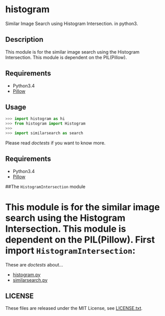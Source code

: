 # histogram
Similar Image Search using Histogram Intersection. in python3.

## Description
This module is for the similar image search using the Histogram Intersection.
This module is dependent on the PIL(Pillow).

## Requirements
* Python3.4
* [Pillow](http://pillow.readthedocs.org/ "Pillow Documents")

## Usage
```python
>>> import histogram as hi
>>> from histogram import Histogram
>>> 
>>> import similarsearch as search
```
Please read *doctests* if you want to know more.

## Requirements
* Python3.4
* [Pillow](http://pillow.readthedocs.org/ "Pillow Documents")


##The `HistogramIntersection` module

This module is for the similar image search using the Histogram Intersection.
This module is dependent on the PIL(Pillow). First import
`HistogramIntersection`:
=======
These are *doctests* about...
* [histogram.py][histogram]
* [similarsearch.py][similarsearch]

[histogram]: .histogram.md "histogram doc"
[similarsearch]: .similarsearch.md "similarsearch doc"


## LICENSE
These files are released under the MIT License, see [LICENSE.txt](LICENSE.txt).
